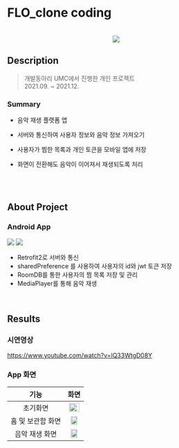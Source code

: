 # FLO_clone coding
<p align="center">
  <br>
  <img src="https://user-images.githubusercontent.com/63101979/174703590-0b2685f5-3b45-4ca9-9d06-2aec1b7730f0.png">
  <br>
</p>

## Description
> 개발동아리 UMC에서 진행한 개인 프로젝트   
> 2021.09. ~ 2021.12.


### Summary

- 음악 재생 플랫폼 앱
- 서버와 통신하여 사용자 정보와 음악 정보 가져오기
- 사용자가 찜한 목록과 개인 토큰을 모바일 앱에 저장
- 화면이 전환해도 음악이 이어져서 재생되도록 처리

  <br>

  <br>

  

## About Project

### Android App
<img src="https://img.shields.io/badge/Kotlin-7F52FF?style=flat&logo=Kotlin&logoColor=white"> <img src="https://img.shields.io/badge/Android-3DDC84?style=flat&logo=Android&logoColor=white">

* Retrofit2로 서버와 통신
* sharedPreference 를 사용하여 사용자의 id와 jwt 토큰 저장
* RoomDB를 통한 사용자의 찜 목록 저장 및 관리
* MediaPlayer를 통해 음악 재생
 <br>


## Results
### 시연영상
https://www.youtube.com/watch?v=lQ33WtgD08Y

### App 화면
|         기능        |                        화면                        |
| :-----------------: | :------------------------------------------------: |
|       초기화면      |  <img src=https://user-images.githubusercontent.com/63101979/174828943-07f03446-c8fd-4175-b278-e2c718d0d923.png width="90%"/> |
|   홈 및 보관함 화면  | <img src=https://user-images.githubusercontent.com/63101979/174829265-177b737f-a087-4e7b-aecb-2399a1e185d9.png width="70%"/> |
|  음악 재생 화면      |   <img src=https://user-images.githubusercontent.com/63101979/174829623-a622b359-873e-4353-adaa-d5669f784167.png  width="70%"/>   |
  
  <br>

  <br>
